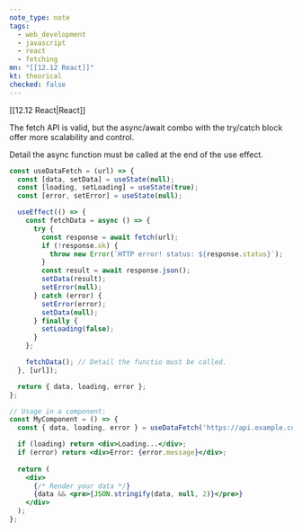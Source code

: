 ```yaml
---
note_type: note
tags:
  - web_development
  - javascript
  - react
  - fetching
mn: "[[12.12 React]]"
kt: theorical
checked: false
---
```

[[12.12 React|React]]

The fetch API is valid, but the async/await combo with the try/catch block offer more scalability and control. 

Detail the async function must be called at the end of the use effect. 

```jsx
const useDataFetch = (url) => {
  const [data, setData] = useState(null);
  const [loading, setLoading] = useState(true);
  const [error, setError] = useState(null);

  useEffect(() => {
    const fetchData = async () => {
      try {
        const response = await fetch(url);
        if (!response.ok) {
          throw new Error(`HTTP error! status: ${response.status}`);
        }
        const result = await response.json();
        setData(result);
        setError(null);
      } catch (error) {
        setError(error);
        setData(null);
      } finally {
        setLoading(false);
      }
    };

    fetchData(); // Detail the functio must be called. 
  }, [url]);

  return { data, loading, error };
};

// Usage in a component:
const MyComponent = () => {
  const { data, loading, error } = useDataFetch('https://api.example.com/data');

  if (loading) return <div>Loading...</div>;
  if (error) return <div>Error: {error.message}</div>;
  
  return (
    <div>
      {/* Render your data */}
      {data && <pre>{JSON.stringify(data, null, 2)}</pre>}
    </div>
  );
};
```
